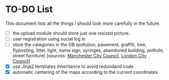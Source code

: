 TO-DO List
=======

This document lists all the things I should look more carefully in the future.

- [ ] the upload module should store just one resized picture.
- [ ] user registration using social log in
- [ ] store the categories in the DB (pollution, pavement, graffiti, tree, flyposting, litter, light, name sign, syringes, abandoned building, pothole, street furniture) [sources: [Manchester City Council](), [London City Council](https://www.gov.uk/browse/housing-local-services/recycling-rubbish)]
- [x] use Jinja2 templates ihneritance to avoid redundand code
- [x] automatic centering of the maps according to the current coordinates
